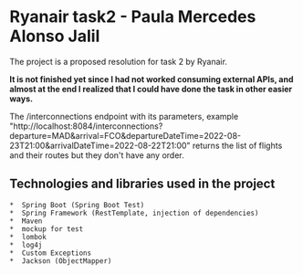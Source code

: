 # Ryanair task2 - Paula Mercedes Alonso Jalil

The project is a proposed resolution for task 2 by Ryanair.

**It is not finished yet since I had not worked consuming external APIs, and almost at the end I realized that I could have done the task in other easier ways.**

The /interconnections endpoint with its parameters, example "http://localhost:8084/interconnections?departure=MAD&arrival=FCO&departureDateTime=2022-08-23T21:00&arrivalDateTime=2022-08-22T21:00" returns the list of flights and their routes but they don't have any order.

## Technologies and libraries used in the project ##
	*  Spring Boot (Spring Boot Test)
	*  Spring Framework (RestTemplate, injection of dependencies)
	*  Maven
	*  mockup for test
	*  lombok
	*  log4j
	*  Custom Exceptions
	*  Jackson (ObjectMapper)

